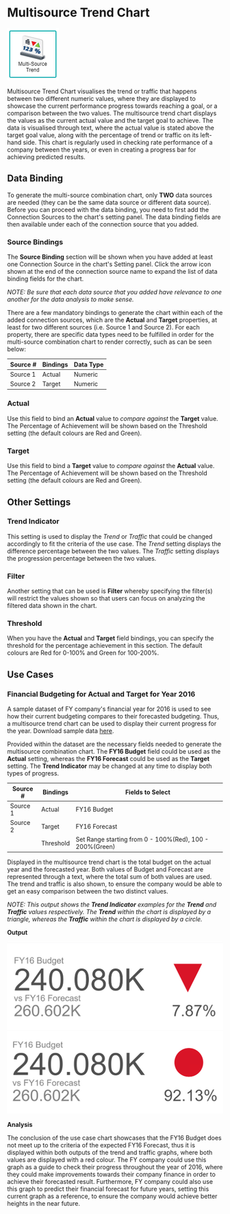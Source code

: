 # Multisource Trend Chart

![Multisource Trend](./images/multisource-trend/trend.PNG)

Multisource Trend Chart visualises the trend or traffic that happens between two different numeric values, where they are displayed to showcase the current performance progress towards reaching a goal, or a comparison between the two values. The multisource trend chart displays the values as the current actual value and the target goal to achieve. The data is visualised through text, where the actual value is stated above the target goal value, along with the percentage of trend or traffic on its left-hand side. This chart is regularly used in checking rate performance of a company between the years, or even in creating a progress bar for achieving predicted results.

## Data Binding

To generate the multi-source combination chart, only **TWO** data sources are needed (they can be the same data source or different data source). Before you can proceed with the data binding, you need to first add the Connection Sources to the chart's setting panel. The data binding fields are then available under each of the connection source that you added.

### Source Bindings

The **Source Binding** section will be shown when you have added at least one Connection Source in the chart's Setting panel. Click the arrow icon shown at the end of the connection source name to expand the list of data binding fields for the chart.

*NOTE: Be sure that each data source that you added have relevance to one another for the data analysis to make sense.*

There are a few mandatory bindings to generate the chart within each of the added connection sources, which are the **Actual** and **Target** properties, at least for two different sources (i.e. Source 1 and Source 2). For each property, there are specific data types need to be fulfilled in order for the multi-source combination chart to render correctly, such as can be seen below:

Source #|Bindings|Data Type|
|---|---|---|
|Source 1|Actual|Numeric|
|Source 2|Target|Numeric|

### Actual

Use this field to bind an **Actual** value to *compare against* the **Target** value. The Percentage of Achievement will be shown based on the Threshold setting (the default colours are Red and Green).

### Target

Use this field to bind a **Target** value to *compare against* the **Actual** value. The Percentage of Achievement will be shown based on the Threshold setting (the default colours are Red and Green).

## Other Settings

### Trend Indicator

This setting is used to display the *Trend* or *Traffic* that could be changed accordingly to fit the criteria of the use case. The *Trend* setting displays the difference percentage between the two values. The *Traffic* setting displays the progression percentage between the two values.

### Filter

Another setting that can be used is **Filter** whereby specifying the filter(s) will restrict the values shown so that users can focus on analyzing the filtered data shown in the chart.

### Threshold

When you have the **Actual** and **Target** field bindings, you can specify the threshold for the percentage achievement in this section. The default colours are Red for 0-100% and Green for 100-200%.

## Use Cases

### Financial Budgeting for Actual and Target for Year 2016
A sample dataset of FY company's financial year for 2016 is used to see how their current budgeting compares to their forecasted budgeting. Thus, a multisource trend chart can be used to display their current progress for the year. Download sample data [here](./sample-data/multisource-trend/AnnualBudgetForecast2.xslx). 

Provided within the dataset are the necessary fields needed to generate the multisource combination chart. The **FY16 Budget** field could be used as the **Actual** setting, whereas the **FY16 Forecast** could be used as the **Target** setting. The **Trend Indicator** may be changed at any time to display both types of progress.

Source #|Bindings|Fields to Select|
|---|---|---|
|Source 1|Actual|FY16 Budget|
|Source 2|Target|FY16 Forecast|
||Threshold|Set Range starting from 0 - 100%(Red), 100 - 200%(Green)|

Displayed in the multisource trend chart is the total budget on the actual year and the forecasted year. Both values of Budget and Forecast are represented through a text, where the total sum of both values are used. The trend and traffic is also shown, to ensure the company would be able to get an easy comparison between the two distinct values.

*NOTE: This output shows the **Trend Indicator** examples for the **Trend** and **Traffic** values respectively. The **Trend** within the chart is displayed by a triangle, whereas the **Traffic** within the chart is displayed by a circle.*

**Output**

![Trend](./images/multisource-trend/output-1.PNG)
![Traffic](./images/multisource-trend/output-2.PNG)

**Analysis**

The conclusion of the use case chart showcases that the FY16 Budget does not meet up to the criteria of the expected FY16 Forecast, thus it is displayed within both outputs of the trend and traffic graphs, where both values are displayed with a red colour. The FY company could use this graph as a guide to check their progress throughout the year of 2016, where they could make improvements towards their company finance in order to achieve their forecasted result. Furthermore, FY company could also use this graph to predict their financial forecast for future years, setting this current graph as a reference, to ensure the company would achieve better heights in the near future.